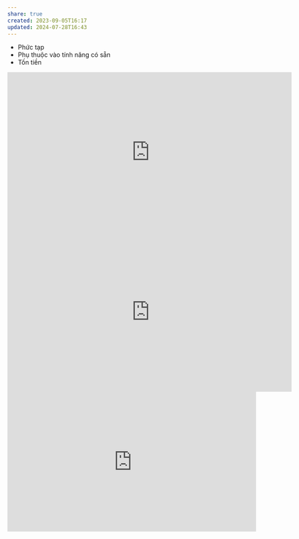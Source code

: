 ```yaml
---
share: true
created: 2023-09-05T16:17
updated: 2024-07-28T16:43
---
```

- Phức tạp
- Phụ thuộc vào tính năng có sẵn
- Tốn tiền

<iframe src="https://player.vimeo.com/video/874023897?h=72e51733bc&title=0&byline=0&portrait=0" width="640" height="360" frameborder="0" allow="autoplay; fullscreen; picture-in-picture" allowfullscreen></iframe>
<iframe src="https://player.vimeo.com/video/906279760?h=0e2525e9a0&title=0&byline=0&portrait=0" width="640" height="360" frameborder="0" allow="autoplay; fullscreen; picture-in-picture" allowfullscreen></iframe>

<iframe width="560" height="315" src="https://www.youtube.com/embed/watch?v=q1elwHJq3-Y" title="YouTube video player" frameborder="0" allow="accelerometer; autoplay; clipboard-write; encrypted-media; gyroscope; picture-in-picture; web-share" referrerpolicy="strict-origin-when-cross-origin" allowfullscreen></iframe> 

